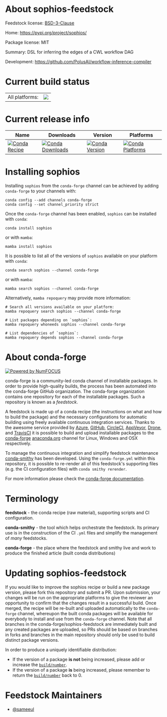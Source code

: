 About sophios-feedstock
=======================

Feedstock license: [BSD-3-Clause](https://github.com/conda-forge/sophios-feedstock/blob/main/LICENSE.txt)

Home: https://pypi.org/project/sophios/

Package license: MIT

Summary: DSL for inferring the edges of a CWL workflow DAG

Development: https://github.com/PolusAI/workflow-inference-compiler

Current build status
====================


<table><tr><td>All platforms:</td>
    <td>
      <a href="https://dev.azure.com/conda-forge/feedstock-builds/_build/latest?definitionId=24618&branchName=main">
        <img src="https://dev.azure.com/conda-forge/feedstock-builds/_apis/build/status/sophios-feedstock?branchName=main">
      </a>
    </td>
  </tr>
</table>

Current release info
====================

| Name | Downloads | Version | Platforms |
| --- | --- | --- | --- |
| [![Conda Recipe](https://img.shields.io/badge/recipe-sophios-green.svg)](https://anaconda.org/conda-forge/sophios) | [![Conda Downloads](https://img.shields.io/conda/dn/conda-forge/sophios.svg)](https://anaconda.org/conda-forge/sophios) | [![Conda Version](https://img.shields.io/conda/vn/conda-forge/sophios.svg)](https://anaconda.org/conda-forge/sophios) | [![Conda Platforms](https://img.shields.io/conda/pn/conda-forge/sophios.svg)](https://anaconda.org/conda-forge/sophios) |

Installing sophios
==================

Installing `sophios` from the `conda-forge` channel can be achieved by adding `conda-forge` to your channels with:

```
conda config --add channels conda-forge
conda config --set channel_priority strict
```

Once the `conda-forge` channel has been enabled, `sophios` can be installed with `conda`:

```
conda install sophios
```

or with `mamba`:

```
mamba install sophios
```

It is possible to list all of the versions of `sophios` available on your platform with `conda`:

```
conda search sophios --channel conda-forge
```

or with `mamba`:

```
mamba search sophios --channel conda-forge
```

Alternatively, `mamba repoquery` may provide more information:

```
# Search all versions available on your platform:
mamba repoquery search sophios --channel conda-forge

# List packages depending on `sophios`:
mamba repoquery whoneeds sophios --channel conda-forge

# List dependencies of `sophios`:
mamba repoquery depends sophios --channel conda-forge
```


About conda-forge
=================

[![Powered by
NumFOCUS](https://img.shields.io/badge/powered%20by-NumFOCUS-orange.svg?style=flat&colorA=E1523D&colorB=007D8A)](https://numfocus.org)

conda-forge is a community-led conda channel of installable packages.
In order to provide high-quality builds, the process has been automated into the
conda-forge GitHub organization. The conda-forge organization contains one repository
for each of the installable packages. Such a repository is known as a *feedstock*.

A feedstock is made up of a conda recipe (the instructions on what and how to build
the package) and the necessary configurations for automatic building using freely
available continuous integration services. Thanks to the awesome service provided by
[Azure](https://azure.microsoft.com/en-us/services/devops/), [GitHub](https://github.com/),
[CircleCI](https://circleci.com/), [AppVeyor](https://www.appveyor.com/),
[Drone](https://cloud.drone.io/welcome), and [TravisCI](https://travis-ci.com/)
it is possible to build and upload installable packages to the
[conda-forge](https://anaconda.org/conda-forge) [anaconda.org](https://anaconda.org/)
channel for Linux, Windows and OSX respectively.

To manage the continuous integration and simplify feedstock maintenance
[conda-smithy](https://github.com/conda-forge/conda-smithy) has been developed.
Using the ``conda-forge.yml`` within this repository, it is possible to re-render all of
this feedstock's supporting files (e.g. the CI configuration files) with ``conda smithy rerender``.

For more information please check the [conda-forge documentation](https://conda-forge.org/docs/).

Terminology
===========

**feedstock** - the conda recipe (raw material), supporting scripts and CI configuration.

**conda-smithy** - the tool which helps orchestrate the feedstock.
                   Its primary use is in the construction of the CI ``.yml`` files
                   and simplify the management of *many* feedstocks.

**conda-forge** - the place where the feedstock and smithy live and work to
                  produce the finished article (built conda distributions)


Updating sophios-feedstock
==========================

If you would like to improve the sophios recipe or build a new
package version, please fork this repository and submit a PR. Upon submission,
your changes will be run on the appropriate platforms to give the reviewer an
opportunity to confirm that the changes result in a successful build. Once
merged, the recipe will be re-built and uploaded automatically to the
`conda-forge` channel, whereupon the built conda packages will be available for
everybody to install and use from the `conda-forge` channel.
Note that all branches in the conda-forge/sophios-feedstock are
immediately built and any created packages are uploaded, so PRs should be based
on branches in forks and branches in the main repository should only be used to
build distinct package versions.

In order to produce a uniquely identifiable distribution:
 * If the version of a package **is not** being increased, please add or increase
   the [``build/number``](https://docs.conda.io/projects/conda-build/en/latest/resources/define-metadata.html#build-number-and-string).
 * If the version of a package **is** being increased, please remember to return
   the [``build/number``](https://docs.conda.io/projects/conda-build/en/latest/resources/define-metadata.html#build-number-and-string)
   back to 0.

Feedstock Maintainers
=====================

* [@sameeul](https://github.com/sameeul/)

